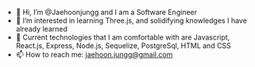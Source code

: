 - 👋 Hi, I’m @Jaehoonjungg and I am a Software Engineer
- 👀 I’m interested in learning Three.js, and solidifying knowledges I have already learned
- 🌱 Current technologies that I am comfortable with are Javascript, React.js, Express, Node.js, Sequelize, PostgreSql, HTML and CSS
- 📫 How to reach me:
jaehoon.jungg@gmail.com

<!---
Jaehoonjungg/Jaehoonjungg is a ✨ special ✨ repository because its `README.md` (this file) appears on your GitHub profile.
You can click the Preview link to take a look at your changes.
--->
